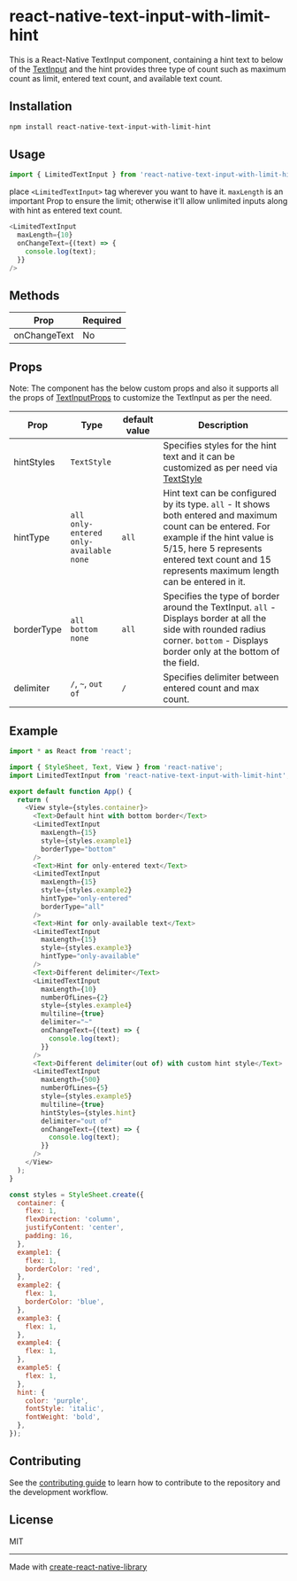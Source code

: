 # react-native-text-input-with-limit-hint

This is a React-Native TextInput component, containing a hint text to below of the [TextInput](https://reactnative.dev/docs/textinput) and the hint provides three type of count such as maximum count as limit, entered text count, and available text count.

## Installation

```sh
npm install react-native-text-input-with-limit-hint
```

## Usage

```js
import { LimitedTextInput } from 'react-native-text-input-with-limit-hint';
```

place `<LimitedTextInput>` tag wherever you want to have it.
`maxLength` is an important Prop to ensure the limit; otherwise it'll allow unlimited inputs along with hint as entered text count.

```js
<LimitedTextInput
  maxLength={10}
  onChangeText={(text) => {
    console.log(text);
  }}
/>
```

## Methods

|     Prop        |    Required     |
| --------------- | --------------- |
| onChangeText    |       No        |

## Props

Note: The component has the below custom props and also it supports all the props of [TextInputProps](https://reactnative.dev/docs/textinput#props) to customize the TextInput as per the need.

|     Prop             |      Type           |   default value    | Description |
| ---------------      | --------------------------- | ------------------ | ----------- |
| hintStyles           |     `TextStyle`     || Specifies styles for the hint text and it can be customized as per need via [TextStyle](https://reactnative.dev/docs/text#style) |
| hintType             |   `all`<br/> `only-entered`<br/> `only-available`<br/> `none` | `all` | Hint text can be configured by its type. `all` - It shows both entered and maximum count can be entered. For example if the hint value is 5/15, here 5 represents entered text count and 15 represents maximum length can be entered in it.|
| borderType           |  `all` <br/> `bottom`<br/>`none`<br/> |`all`| Specifies the type of border around the TextInput. `all` - Displays border at all the side with rounded radius corner. `bottom` - Displays border only at the bottom of the field. |
| delimiter           |  `/`, `~`, `out of`| `/`| Specifies delimiter between entered count and max count. |

## Example

```js
import * as React from 'react';

import { StyleSheet, Text, View } from 'react-native';
import LimitedTextInput from 'react-native-text-input-with-limit-hint';

export default function App() {
  return (
    <View style={styles.container}>
      <Text>Default hint with bottom border</Text>
      <LimitedTextInput
        maxLength={15}
        style={styles.example1}
        borderType="bottom"
      />
      <Text>Hint for only-entered text</Text>
      <LimitedTextInput
        maxLength={15}
        style={styles.example2}
        hintType="only-entered"
        borderType="all"
      />
      <Text>Hint for only-available text</Text>
      <LimitedTextInput
        maxLength={15}
        style={styles.example3}
        hintType="only-available"
      />
      <Text>Different delimiter</Text>
      <LimitedTextInput
        maxLength={10}
        numberOfLines={2}
        style={styles.example4}
        multiline={true}
        delimiter="~"
        onChangeText={(text) => {
          console.log(text);
        }}
      />
      <Text>Different delimiter(out of) with custom hint style</Text>
      <LimitedTextInput
        maxLength={500}
        numberOfLines={5}
        style={styles.example5}
        multiline={true}
        hintStyles={styles.hint}
        delimiter="out of"
        onChangeText={(text) => {
          console.log(text);
        }}
      />
    </View>
  );
}

const styles = StyleSheet.create({
  container: {
    flex: 1,
    flexDirection: 'column',
    justifyContent: 'center',
    padding: 16,
  },
  example1: {
    flex: 1,
    borderColor: 'red',
  },
  example2: {
    flex: 1,
    borderColor: 'blue',
  },
  example3: {
    flex: 1,
  },
  example4: {
    flex: 1,
  },
  example5: {
    flex: 1,
  },
  hint: {
    color: 'purple',
    fontStyle: 'italic',
    fontWeight: 'bold',
  },
});

```

## Contributing

See the [contributing guide](CONTRIBUTING.md) to learn how to contribute to the repository and the development workflow.

## License

MIT

---

Made with [create-react-native-library](https://github.com/callstack/react-native-builder-bob)